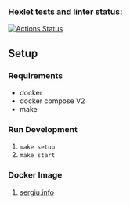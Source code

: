 ### Hexlet tests and linter status:

[![Actions Status](https://github.com/YoSoySergio/devops-for-programmers-project-76/actions/workflows/hexlet-check.yml/badge.svg)](https://github.com/YoSoySergio/devops-for-programmers-project-76/actions)

## Setup

### Requirements

- docker
- docker compose V2
- make

### Run Development

1. `make setup`
2. `make start`

### Docker Image

1. [sergiu.info](https://sergiu.info)

